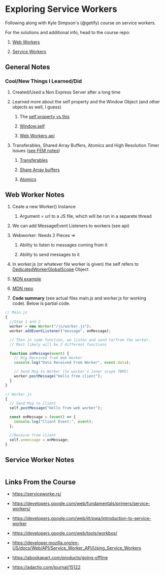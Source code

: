 # Exploring Service Workers

Following along with Kyle Simpson's (@getify) course on service workers.

For the solutions and additional info, head to the course repo:

1. [Web Workers](https://github.com/FrontendMasters/web-workers)

2. [Service Workers](https://github.com/FrontendMasters/service-workers-offline)

## General Notes

### Cool/New Things I Learned/Did

1. Created/Used a Non Express Server after a long time

2. Learned more about the self property and the Window Object (and other objects as well, I guess)

   1. The [self property vs this](https://stackoverflow.com/questions/16875767/difference-between-this-and-self-in-javascript)

   2. [Window.self](https://developer.mozilla.org/en-US/docs/Web/API/Window/self)

   3. [Web Workers api](https://developer.mozilla.org/en-US/docs/Web/API/Worker)

3. Transferables, Shared Array Buffers, Atomics and High Resolution Timer Issues ([see FEM notes](https://frontendmasters.com/courses/service-workers/data-transfer-solutions/))

   1. [Transferables](https://developer.mozilla.org/en-US/docs/Web/API/Transferable)

   2. [Share Array buffers](https://developer.mozilla.org/en-US/docs/Web/JavaScript/Reference/Global_Objects/SharedArrayBuffer)

   3. [Atomics](https://developer.mozilla.org/en-US/docs/Web/JavaScript/Reference/Global_Objects/Atomics)

## Web Worker Notes

1. Ceate a new Worker() Instance

   1. Argument = url to a JS file, which will be run in a separete thread

2. We can add MessageEvent Listeners to workers (see api)

3. Webworker: Needs 2 Pieces =>

   1. Ability to listen to messages coming from it

   2. Ability to send messages to it

4. In worker.js (or whatever file worker is given) the self refers to [DedicatedWorkerGlobalScope](https://developer.mozilla.org/en-US/docs/Web/API/DedicatedWorkerGlobalScope) Object

5. [MDN example](https://developer.mozilla.org/en-US/docs/Web/API/Web_Workers_API/Using_web_workers)

6. [MDN repo](https://github.com/mdn/simple-web-worker/blob/gh-pages/main.js)

7. **Code summary** (see actual files main.js and worker.js for working code). Below is partial code.

```javascript
// Main.js
{
  //Step 1 and 2
  worker = new Worker("/js/worker.js");
  worker.addEventListener("message", onMessage);

  // Then in some function, we listen and send to/from the worker.
  // Most likely will be 2 different functions

  function onMessage(event) {
    // Msg Received from Web Worker
    console.log("Data Received From Worker", event.data);

    // Send Msg to Worker (to worker's inner scope TBMS)
    worker.postMessage("Hello from client");
  }
}

// Worker.js
{
  // Send Msg to Client
  self.postMessage("Hello from web worker");

  const onMessage = (event) => {
    console.log("Client Event:", event);
  };

  //Receive from client
  self.onmessage = onMessage;
}
```

## Service Worker Notes

```javascript

```

## Links From the Course

- https://serviceworke.rs/

- https://developers.google.com/web/fundamentals/primers/service-workers/

- https://developers.google.com/web/ilt/pwa/introduction-to-service-worker

- https://developers.google.com/web/tools/workbox/

- https://developer.mozilla.org/en-US/docs/Web/API/Service_Worker_API/Using_Service_Workers

- https://abookapart.com/products/going-offline

- https://adactio.com/journal/15122
